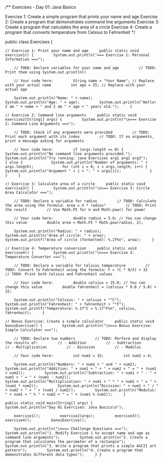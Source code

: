 /** Exercises - Day 01: Java Basics

Exercise 1: Create a simple program that prints your name and age Exercise 2: Create a program that demonstrates command line arguments Exercise 3: Create a program that calculates the area of a circle Exercise 4: Create a program that converts temperature from Celsius to Fahrenheit  */

public class Exercises {

    // Exercise 1: Print your name and age     public static void exercise1() {         System.out.println("=== Exercise 1: Personal Information ===");

        // TODO: Declare variables for your name and age         // TODO: Print them using System.out.println()

        // Your code here:         String name = "Your Name"; // Replace with your actual name         int age = 25; // Replace with your actual age

        System.out.println("Name: " + name);         System.out.println("Age: " + age);         System.out.println("Hello! I am " + name + " and I am " + age + " years old.");     }

    // Exercise 2: Command line arguments     public static void exercise2(String[] args) {         System.out.println("\n=== Exercise 2: Command Line Arguments ===");

        // TODO: Check if any arguments were provided         // TODO: Print each argument with its index         // TODO: If no arguments, print a message asking for arguments

        // Your code here:         if (args.length == 0) {             System.out.println("No command line arguments provided.");             System.out.println("Try running: java Exercises arg1 arg2 arg3");         } else {             System.out.println("Number of arguments: " + args.length);             for (int i = 0; i < args.length; i++) {                 System.out.println("Argument " + i + ": " + args[i]);             }         }     }

    // Exercise 3: Calculate area of a circle     public static void exercise3() {         System.out.println("\n=== Exercise 3: Circle Area Calculator ===");

        // TODO: Declare a variable for radius         // TODO: Calculate the area using the formula: area = π * radius²         // TODO: Print the result         // Use Math.PI for π and Math.pow() for power

        // Your code here:         double radius = 5.0; // You can change this value         double area = Math.PI * Math.pow(radius, 2);

        System.out.println("Radius: " + radius);         System.out.println("Area of circle: " + area);         System.out.printf("Area of circle (formatted): %.2f%n", area);     }

    // Exercise 4: Temperature conversion     public static void exercise4() {         System.out.println("\n=== Exercise 4: Temperature Converter ===");

        // TODO: Declare a variable for Celsius temperature         // TODO: Convert to Fahrenheit using the formula: F = (C * 9/5) + 32         // TODO: Print both Celsius and Fahrenheit values

        // Your code here:         double celsius = 25.0; // You can change this value         double fahrenheit = (celsius * 9.0 / 5.0) + 32;

        System.out.println("Celsius: " + celsius + "°C");         System.out.println("Fahrenheit: " + fahrenheit + "°F");         System.out.printf("Temperature: %.1f°C = %.1f°F%n", celsius, fahrenheit);     }

    // Bonus Exercise: Create a simple calculator     public static void bonusExercise() {         System.out.println("\n=== Bonus Exercise: Simple Calculator ===");

        // TODO: Declare two numbers         // TODO: Perform and display the results of:         // - Addition         // - Subtraction         // - Multiplication         // - Division         // - Modulus

        // Your code here:         int num1 = 15;         int num2 = 4;

        System.out.println("Numbers: " + num1 + " and " + num2);         System.out.println("Addition: " + num1 + " + " + num2 + " = " + (num1 + num2));         System.out.println("Subtraction: " + num1 + " - " + num2 + " = " + (num1 - num2));         System.out.println("Multiplication: " + num1 + " * " + num2 + " = " + (num1 * num2));         System.out.println("Division: " + num1 + " / " + num2 + " = " + (num1 / num2));         System.out.println("Modulus: " + num1 + " % " + num2 + " = " + (num1 % num2));     }

    public static void main(String[] args) {         System.out.println("Day 01 Exercises: Java Basics\n");

        exercise1();         exercise2(args);         exercise3();         exercise4();         bonusExercise();

        System.out.println("\n=== Challenge Questions ===");         System.out.println("1. Modify Exercise 1 to accept name and age as command line arguments");         System.out.println("2. Create a program that calculates the perimeter of a rectangle");         System.out.println("3. Write a program that prints a simple ASCII art pattern");         System.out.println("4. Create a program that demonstrates different data types");     } } 
